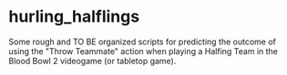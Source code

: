 # hurling_halflings
Some rough and TO BE organized scripts for predicting the outcome of using the "Throw Teammate" action when playing a Halfing Team in the Blood Bowl 2 videogame (or tabletop game).
